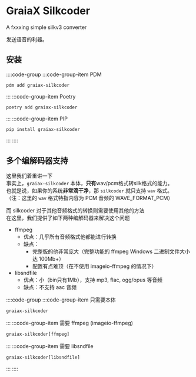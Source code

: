 # GraiaX Silkcoder

A fxxxing simple silkv3 converter

<project-info
    name="graiax-silkcoder"
    license="MIT"
    version="v0.3.5"
    author="I-love-study"
    repoUser="I-love-study"
    repoName="graiax-silkcoder"
/>

发送语音的利器。

## 安装

::::code-group
:::code-group-item PDM

```bash
pdm add graiax-silkcoder
```

:::
:::code-group-item Poetry

```bash
poetry add graiax-silkcoder
```

:::
:::code-group-item PIP

```bash
pip install graiax-silkcoder
```

:::
::::

## 多个编解码器支持

这里我们着重讲一下  
事实上，`graiax-silkcoder` 本体，**只有**wav/pcm格式转silk格式的能力。  
也就是说，如果你的系统**非常滴干净**，那 `silkcoder` 就只支持 `wav` 格式。  
（注：这里的 `wav` 格式特指内容为 PCM 音频的 WAVE_FORMAT_PCM）

而 silkcoder 对于其他音频格式的转换则需要使用其他的方法  
在这里，我们提供了如下两种编解码器来解决这个问题

- ffmpeg
  - 优点：几乎所有音频格式他都能进行转换
  - 缺点：
    - 完整版的他非常庞大（完整功能的 ffmpeg Windows 二进制文件大小达 100Mb+）
    - 配置有点难顶（在不使用 imageio-ffmpeg 的情况下）
- libsndfile
  - 优点：小（bin只有1Mb），支持 mp3, flac, ogg/opus 等音频
  - 缺点：不支持 aac 音频

::::code-group
:::code-group-item 只需要本体

```bash
graiax-silkcoder
```

:::
:::code-group-item 需要 ffmpeg (imageio-ffmpeg)

```bash
graiax-silkcoder[ffmpeg]
```

:::
:::code-group-item 需要 libsndfile

```bash
graiax-silkcoder[libsndfile]
```

:::
::::
